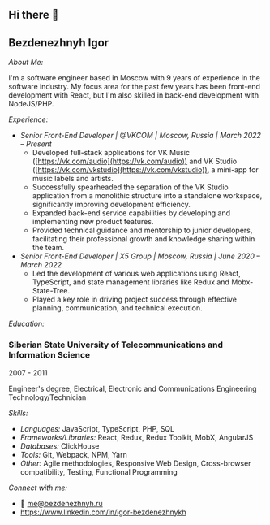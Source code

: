 ## Hi there 👋


## Bezdenezhnyh Igor

*About Me:*

I'm a software engineer based in Moscow with 9 years of experience in the software industry. My focus area for the past few years has been front-end development with React, but I'm also skilled in back-end development with NodeJS/PHP.

*Experience:*

* *Senior Front-End Developer | @VKCOM | Moscow, Russia | March 2022 – Present*
    * Developed full-stack applications for VK Music ([https://vk.com/audio](https://vk.com/audio)) and VK Studio ([https://vk.com/vkstudio](https://vk.com/vkstudio)), a mini-app for music labels and artists.
    * Successfully spearheaded the separation of the VK Studio application from a monolithic structure into a standalone workspace, significantly improving development efficiency.
    * Expanded back-end service capabilities by developing and implementing new product features.
    * Provided technical guidance and mentorship to junior developers, facilitating their professional growth and knowledge sharing within the team.
* *Senior Front-End Developer | X5 Group | Moscow, Russia | June 2020 – March 2022*
    * Led the development of various web applications using React, TypeScript, and state management libraries like Redux and Mobx-State-Tree.
    * Played a key role in driving project success through effective planning, communication, and technical execution.

*Education:*

### **Siberian State University of Telecommunications and Information Science**

2007 - 2011

Engineer's degree, Electrical, Electronic and Communications Engineering
Technology/Technician

*Skills:*

* *Languages:* JavaScript, TypeScript, PHP, SQL
* *Frameworks/Libraries:* React, Redux, Redux Toolkit, MobX, AngularJS
* *Databases:* ClickHouse
* *Tools:* Git, Webpack, NPM, Yarn
* *Other:* Agile methodologies, Responsive Web Design, Cross-browser compatibility, Testing, Functional Programming

*Connect with me:*

* 📧 me@bezdenezhnyh.ru
* https://www.linkedin.com/in/igor-bezdenezhnykh

